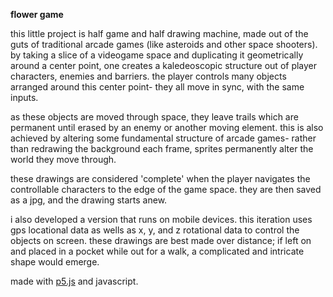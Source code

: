 __flower game__

this little project is half game and half drawing machine, made out of the guts of traditional arcade games (like asteroids and other space shooters). by taking a slice of a videogame space and duplicating it geometrically around a center point, one creates a kaledeoscopic structure out of player characters, enemies and barriers. the player controls many objects arranged around this center point- they all move in sync, with the same inputs.

as these objects are moved through space, they leave trails which are permanent until erased by an enemy or another moving element. this is also achieved by altering some fundamental structure of arcade games- rather than redrawing the background each frame, sprites permanently alter the world they move through.

these drawings are considered 'complete' when the player navigates the controllable characters to the edge of the game space. they are then saved as a jpg, and the drawing starts anew. 

i also developed a version that runs on mobile devices. this iteration uses gps locational data as wells as x, y, and z rotational data to control the objects on screen. these drawings are best made over distance; if left on and placed in a pocket while out for a walk, a complicated and intricate shape would emerge. 

made with [p5.js](http://p5js.org/) and javascript. 

